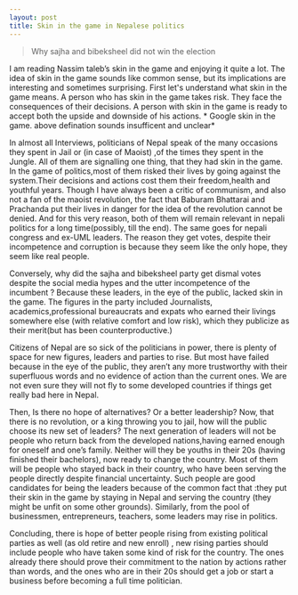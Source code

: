 ```yaml
---
layout: post
title: Skin in the game in Nepalese politics
---
```

> Why sajha and bibeksheel did not win the election

I am reading Nassim taleb’s skin in the game and enjoying it quite a lot. The idea of skin in the game sounds like common sense, but its implications are interesting and sometimes surprising.
First let's understand what skin in the game means.
A person who has skin in the game takes risk. They face the consequences of their decisions. A person with skin in the game is ready to accept both the upside and downside of his actions. * Google skin in the game. above defination sounds insufficent and unclear*

In almost all Interviews, politicians of Nepal speak of the many occasions they spent in Jail or (in case of Maoist) ,of the times they spent in the Jungle. All of them are signalling one thing, that they had skin in the game. In the game of politics,most of them risked their lives by going against the system.Their decisions and actions cost them their freedom,health and youthful years.
Though I have always been a critic of communism, and also not a fan of the maoist revolution, the fact that Baburam Bhattarai and Prachanda put their lives in danger for the idea of the revolution cannot be denied. And for this very reason, both of them will remain relevant in nepali politics for a long time(possibly, till the end). The same goes for nepali congress and ex-UML leaders. The reason they get votes, despite their incompetence and corruption is because they seem like the only hope, they seem like real people.

Conversely, why did the sajha and bibeksheel party get dismal votes despite the social media hypes and the utter incompetence of the incumbent ? Because these leaders, in the eye of the public, lacked skin in the game. The figures in the party included Journalists, academics,professional bureaucrats and expats who earned their livings somewhere else (with relative comfort and  low risk), which they publicize as their merit(but has been counterproductive.) 

Citizens of Nepal are so sick of the  politicians in power, there is plenty of space for new figures, leaders and parties to rise. But most have failed because in the eye of the public, they aren’t any more trustworthy with their superfluous words and no evidence of action than the current ones. We are not even sure they will not fly to some developed countries if things get really bad here in Nepal. 

Then, Is there no hope of alternatives? Or a better leadership? Now, that there is no revolution, or a king throwing you to jail, how will the public choose its new set of leaders? The next generation of leaders will not be people who return back from the developed nations,having earned enough for oneself and one’s family. Neither will they be youths in their 20s (having finished their bachelors), now ready to change the country. Most of them will be people who stayed back in their country, who have been serving the people directly despite financial uncertainty. Such people are  good candidates for being the leaders because of the common fact that :they put their skin in the game by staying in Nepal and serving the country (they might be unfit on some other grounds). Similarly, from the pool of  businessmen, entrepreneurs, teachers, some leaders may rise in politics. 

Concluding, there is hope of better people rising from existing political parties as well (as old retire and new enroll) , new rising parties should include people who have taken some kind of risk for the country. The ones already there should prove their commitment to the nation by actions rather than words, and the ones who are in their 20s should get a job or start a business before becoming a full time politician.
